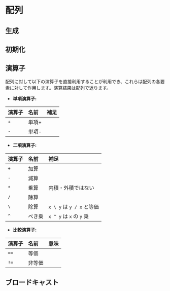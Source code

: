 # 配列

## 生成

## 初期化

## 演算子
配列に対して以下の演算子を直接利用することが利用でき、これらは配列の各要素に対して作用します。演算結果は配列で返ります。

  * **単項演算子:**

| 演算子 | 名前    | 補足                         |
|:----- |:------ |:----------------------------------------|
| `+`   | 単項+   | <!-- the identity operation -->                 |
| `-`   | 単項-   | <!-- maps values to their additive inverses --> |

  * **二項演算子:**

| 演算子 | 名前   | 補足                         |
|:----- |:------ |:----------------------------------------|
| `+`   | 加算   |  |
| `-`   | 減算   |  |
| `*`   | 乗算   | 内積・外積ではない |
| `/`   | 除算   |  |
| `\`   | 除算   | `x \ y` は `y / x` と等価            |
| `^`   | べき乗 |  `x ^ y` は `x` の `y` 乗 |

  * **比較演算子:**

| 演算子 | 名前  | 意味                         |
|:----- |:----- |:----------------------------------------|
| `==`  | 等価   | |
| `!=`  | 非等価 | |
<!--
| `≈`        |                 ||
| `≉`| |
-->




## ブロードキャスト
<!--
配列の各要素に対して
-->


